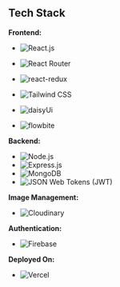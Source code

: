 ## Tech Stack
**Frontend:**
- ![React.js](https://img.shields.io/badge/React-61DAFB?style=for-the-badge&logo=react&logoColor=white)
- ![React Router](https://img.shields.io/badge/React_Router-CA4245?style=for-the-badge&logo=react-router&logoColor=white)
- ![react-redux](https://img.shields.io/badge/react--redux-593D88?style=for-the-badge&logo=redux&logoColor=white)

- ![Tailwind CSS](https://img.shields.io/badge/Tailwind_CSS-38B2AC?style=for-the-badge&logo=tailwind-css&logoColor=white)
- ![daisyUi](https://img.shields.io/badge/daisyUi-0081CB?style=for-the-badge&logo=material-ui&logoColor=white)
- ![flowbite](https://img.shields.io/badge/flowbite-FF6384?style=for-the-badge&logo=chartdotjs&logoColor=white)


**Backend:**
- ![Node.js](https://img.shields.io/badge/Node.js-43853D?style=for-the-badge&logo=node.js&logoColor=white)
- ![Express.js](https://img.shields.io/badge/Express.js-000000?style=for-the-badge&logo=express&logoColor=white)
- ![MongoDB](https://img.shields.io/badge/MongoDB-4EA94B?style=for-the-badge&logo=mongodb&logoColor=white)
- ![JSON Web Tokens (JWT)](https://img.shields.io/badge/JWT-000000?style=for-the-badge&logo=JSON%20web%20tokens&logoColor=white)

**Image Management:**
- ![Cloudinary](https://img.shields.io/badge/Cloudinary-4285F4?style=for-the-badge&logo=cloudinary&logoColor=white)

**Authentication:**
- ![Firebase](https://img.shields.io/badge/Firebase-FFCA28?style=for-the-badge&logo=firebase&logoColor=black)

**Deployed On:**
- ![Vercel](https://img.shields.io/badge/Vercel-000000?style=for-the-badge&logo=vercel&logoColor=white)
